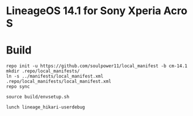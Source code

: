 LineageOS 14.1 for Sony Xperia Acro S
==============

Build
==============
```
repo init -u https://github.com/soulpower11/local_manifest -b cm-14.1
mkdir .repo/local_manifests/
ln -s ../manifests/local_manifest.xml .repo/local_manifests/local_manifest.xml
repo sync

source build/envsetup.sh

lunch lineage_hikari-userdebug

```
